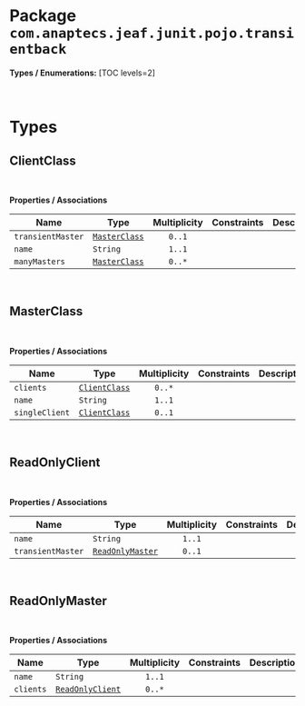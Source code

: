 # Package `com.anaptecs.jeaf.junit.pojo.transientback`

**Types / Enumerations:**
[TOC levels=2]

<br>

# Types
## ClientClass



<br>

**Properties / Associations**

| Name | Type | Multiplicity | Constraints | Description |
|------|------|:------------:|-------------|-------------|
| `transientMaster` | [`MasterClass`](#masterclass) | `0..1` |  |  |
| `name` | `String` | `1..1` |  |  |
| `manyMasters` | [`MasterClass`](#masterclass) | `0..*` |  |  |

<br>

## MasterClass



<br>

**Properties / Associations**

| Name | Type | Multiplicity | Constraints | Description |
|------|------|:------------:|-------------|-------------|
| `clients` | [`ClientClass`](#clientclass) | `0..*` |  |  |
| `name` | `String` | `1..1` |  |  |
| `singleClient` | [`ClientClass`](#clientclass) | `0..1` |  |  |

<br>

## ReadOnlyClient



<br>

**Properties / Associations**

| Name | Type | Multiplicity | Constraints | Description |
|------|------|:------------:|-------------|-------------|
| `name` | `String` | `1..1` |  |  |
| `transientMaster` | [`ReadOnlyMaster`](#readonlymaster) | `0..1` |  |  |

<br>

## ReadOnlyMaster



<br>

**Properties / Associations**

| Name | Type | Multiplicity | Constraints | Description |
|------|------|:------------:|-------------|-------------|
| `name` | `String` | `1..1` |  |  |
| `clients` | [`ReadOnlyClient`](#readonlyclient) | `0..*` |  |  |

<br>




